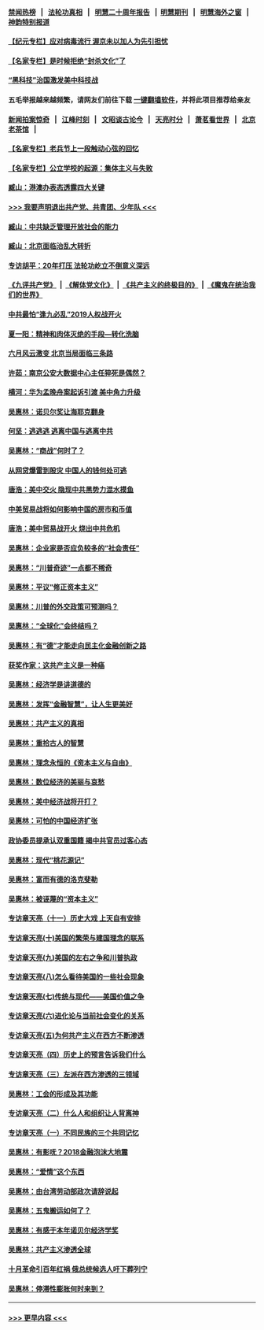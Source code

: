 #### [禁闻热榜](热点新闻.md?=0)  &nbsp;&nbsp;|&nbsp;&nbsp; [法轮功真相](https://github.com/gfw-breaker/truth/blob/master/README.md?=0) &nbsp;&nbsp;|&nbsp;&nbsp; [明慧二十周年报告](https://github.com/gfw-breaker/mh-reports/blob/master/README.md?=0) &nbsp;&nbsp;|&nbsp;&nbsp;[明慧期刊](https://github.com/gfw-breaker/mh-qikan) &nbsp;&nbsp;|&nbsp;&nbsp; [明慧海外之窗](https://github.com/gfw-breaker/mh-news/blob/master/README.md?=0) &nbsp;&nbsp;|&nbsp;&nbsp; [神韵特别报道](https://github.com/gfw-breaker/mh-news/blob/master/shenyun.md?=0)
#### [【纪元专栏】应对病毒流行 渥京未以加人为先引担忧](../pages/nsc423/n11875714.md?t=03081932) 
#### [【名家专栏】是时候拒绝“封杀文化”了](../pages/nsc423/n11814093.md?t=03081932) 
#### [“黑科技”治国激发美中科技战](../pages/nsc423/n11638056.md?t=03081932) 
#### 五毛举报越来越频繁，请网友们前往下载 [一键翻墙软件](https://github.com/gfw-breaker/ssr-accounts)，并将此项目推荐给亲友
#### [新闻拍案惊奇](https://github.com/gfw-breaker/banned-news/blob/master/pages/link4.md) &nbsp;&nbsp;|&nbsp;&nbsp; [江峰时刻](https://github.com/gfw-breaker/banned-news/blob/master/pages/link4.md) &nbsp;&nbsp;|&nbsp;&nbsp; [文昭谈古论今](https://github.com/gfw-breaker/banned-news/blob/master/pages/link4.md) &nbsp;&nbsp;|&nbsp;&nbsp; [天亮时分](https://github.com/gfw-breaker/banned-news/blob/master/pages/link4.md) &nbsp;&nbsp;|&nbsp;&nbsp; [萧茗看世界](https://github.com/gfw-breaker/banned-news/blob/master/pages/link4.md) &nbsp;&nbsp;|&nbsp;&nbsp; [北京老茶馆](https://github.com/gfw-breaker/banned-news/blob/master/pages/link4.md) &nbsp;&nbsp;|&nbsp;&nbsp; 
#### [【名家专栏】老兵节上一段触动心弦的回忆](../pages/nsc423/n11646016.md?t=03081932) 
#### [【名家专栏】公立学校的起源：集体主义与失败](../pages/nsc423/n11601833.md?t=03081932) 
#### [臧山：港澳办表态透露四大关键](../pages/nsc423/n11421628.md?t=03081932) 
#### [>>> 我要声明退出共产党、共青团、少年队 <<<](https://github.com/begood0513/goodnews/blob/master/quit/letter.md) 
#### [臧山：中共缺乏管理开放社会的能力](../pages/nsc423/n11407457.md?t=03081932) 
#### [臧山：北京面临治乱大转折](../pages/nsc423/n11406895.md?t=03081932) 
#### [专访胡平：20年打压 法轮功屹立不倒意义深远](../pages/nsc423/n11398800.md?t=03081932) 
#### [《九评共产党》](https://github.com/begood0513/9ping.md/blob/master/README.md) &nbsp;|&nbsp; [《解体党文化》](../../../../jtdwh.md/blob/master/README.md)  &nbsp;|&nbsp; [《共产主义的终极目的》](../../../../gczydzjmd.md/blob/master/README.md) &nbsp;|&nbsp; [《魔鬼在统治我们的世界》](../../../../mgztzwmdsj.md/blob/master/README.md) 
#### [中共最怕“逢九必乱”2019人权战开火](../pages/nsc423/n11385248.md?t=03081932) 
#### [夏一阳：精神和肉体灭绝的手段—转化洗脑](../pages/nsc423/n11368250.md?t=03081932) 
#### [六月风云激变 北京当局面临三条路](../pages/nsc423/n11313668.md?t=03081932) 
#### [许茹：南京公安大数据中心主任猝死是偶然？](../pages/nsc423/n11064744.md?t=03081932) 
#### [横河：华为孟晚舟案起诉引渡 美中角力升级](../pages/nsc423/n11027230.md?t=03081932) 
#### [吴惠林：诺贝尔奖让海耶克翻身](../pages/nsc423/n10890049.md?t=03081932) 
#### [何坚：逃逃逃 逃离中国与逃离中共](../pages/nsc423/n10592891.md?t=03081932) 
#### [吴惠林：“商战”何时了？](../pages/nsc423/n10573558.md?t=03081932) 
#### [从网贷爆雷到股灾 中国人的钱何处可逃](../pages/nsc423/n10572800.md?t=03081932) 
#### [唐浩：美中交火 隐现中共黑势力混水摸鱼](../pages/nsc423/n10544040.md?t=03081932) 
#### [中美贸易战将如何影响中国的房市和币值](../pages/nsc423/n10543697.md?t=03081932) 
#### [唐浩：美中贸易战开火 烧出中共危机](../pages/nsc423/n10540126.md?t=03081932) 
#### [吴惠林：企业家是否应负较多的“社会责任”](../pages/nsc423/n10535022.md?t=03081932) 
#### [吴惠林：“川普奇迹”一点都不稀奇](../pages/nsc423/n10512808.md?t=03081932) 
#### [吴惠林：平议“修正资本主义”](../pages/nsc423/n10495724.md?t=03081932) 
#### [吴惠林：川普的外交政策可预测吗？](../pages/nsc423/n10462387.md?t=03081932) 
#### [吴惠林：“全球化”会终结吗？](../pages/nsc423/n10452838.md?t=03081932) 
#### [吴惠林：有“德”才能走向民主化金融创新之路](../pages/nsc423/n10432292.md?t=03081932) 
#### [获奖作家：这共产主义是一种癌](../pages/nsc423/n10431541.md?t=03081932) 
#### [吴惠林：经济学是讲道德的](../pages/nsc423/n10398014.md?t=03081932) 
#### [吴惠林：发挥“金融智慧”，让人生更美好](../pages/nsc423/n10375019.md?t=03081932) 
#### [吴惠林：共产主义的真相](../pages/nsc423/n10351394.md?t=03081932) 
#### [吴惠林：重拾古人的智慧](../pages/nsc423/n10337691.md?t=03081932) 
#### [吴惠林：理念永恒的《资本主义与自由》](../pages/nsc423/n10316274.md?t=03081932) 
#### [吴惠林：数位经济的美丽与哀愁](../pages/nsc423/n10292946.md?t=03081932) 
#### [吴惠林：美中经济战将开打？](../pages/nsc423/n10258825.md?t=03081932) 
#### [吴惠林：可怕的中国经济扩张](../pages/nsc423/n10219147.md?t=03081932) 
#### [政协委员提承认双重国籍 揭中共官员过客心态](../pages/nsc423/n10208809.md?t=03081932) 
#### [吴惠林：现代“桃花源记”](../pages/nsc423/n10185234.md?t=03081932) 
#### [吴惠林：富而有德的洛克斐勒](../pages/nsc423/n10142264.md?t=03081932) 
#### [吴惠林：被诬蔑的“资本主义”](../pages/nsc423/n10124816.md?t=03081932) 
#### [专访章天亮（十一）历史大戏 上天自有安排](../pages/nsc423/n10094905.md?t=03081932) 
#### [专访章天亮(十)美国的繁荣与建国理念的联系](../pages/nsc423/n10094899.md?t=03081932) 
#### [专访章天亮(九)美国的左右之争和川普执政](../pages/nsc423/n10094889.md?t=03081932) 
#### [专访章天亮(八)怎么看待美国的一些社会现象](../pages/nsc423/n10094857.md?t=03081932) 
#### [专访章天亮(七)传统与现代——美国价值之争](../pages/nsc423/n10093140.md?t=03081932) 
#### [专访章天亮(六)进化论与当前社会变化的关系](../pages/nsc423/n10092036.md?t=03081932) 
#### [专访章天亮(五)为何共产主义在西方不断渗透](../pages/nsc423/n10083620.md?t=03081932) 
#### [专访章天亮（四）历史上的预言告诉我们什么](../pages/nsc423/n10083606.md?t=03081932) 
#### [专访章天亮（三）左派在西方渗透的三领域](../pages/nsc423/n10081115.md?t=03081932) 
#### [吴惠林：工会的形成及其功能](../pages/nsc423/n10080633.md?t=03081932) 
#### [专访章天亮（二）什么人和组织让人背离神](../pages/nsc423/n10076637.md?t=03081932) 
#### [专访章天亮（一）不同民族的三个共同记忆](../pages/nsc423/n10074188.md?t=03081932) 
#### [吴惠林：有影呒？2018金融泡沫大地震](../pages/nsc423/n10040534.md?t=03081932) 
#### [吴惠林：“爱情”这个东西](../pages/nsc423/n10019423.md?t=03081932) 
#### [吴惠林：由台湾劳动部政次请辞说起](../pages/nsc423/n9979679.md?t=03081932) 
#### [吴惠林：五鬼搬运如何了？](../pages/nsc423/n9925338.md?t=03081932) 
#### [吴惠林：有感于本年诺贝尔经济学奖](../pages/nsc423/n9871883.md?t=03081932) 
#### [吴惠林：共产主义渗透全球](../pages/nsc423/n9812748.md?t=03081932) 
#### [十月革命引百年红祸 俄总统候选人吁下葬列宁](../pages/nsc423/n9810182.md?t=03081932) 
#### [吴惠林：停滞性膨胀何时来到？](../pages/nsc423/n9764136.md?t=03081932) 

----
#### [ >>> 更早内容 <<< ](../indexes/nsc423-earlier.md)

